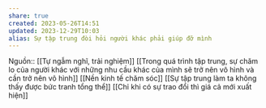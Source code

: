 ```yaml
---
share: true
created: 2023-05-26T14:51
updated: 2023-12-29T10:03
alias: Sự tập trung đòi hỏi người khác phải giúp đỡ mình
---
```

Nguồn:: [[Tự ngẫm nghĩ, trải nghiệm]]
[[Trong quá trình tập trung, sự chăm lo của người khác với những nhu cầu khác của mình sẽ trở nên vô hình và cần trở nên vô hình]] 
[[Nền kinh tế chăm sóc]]
[[Sự tập trung làm ta không thấy được bức tranh tổng thể]]
[[Chỉ khi có sự trao đổi thì giá cả mới xuất hiện]]